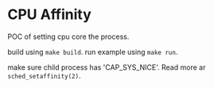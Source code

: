 # CPU Affinity
POC of setting cpu core the process.

build using `make build`.
run example using `make run`.

make sure child process has 'CAP_SYS_NICE'.
Read more ar `sched_setaffinity(2)`.